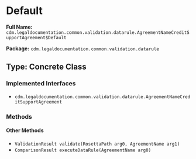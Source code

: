 # Default

**Full Name:** `cdm.legaldocumentation.common.validation.datarule.AgreementNameCreditSupportAgreement$Default`

**Package:** `cdm.legaldocumentation.common.validation.datarule`

## Type: Concrete Class

### Implemented Interfaces

- `cdm.legaldocumentation.common.validation.datarule.AgreementNameCreditSupportAgreement`

### Methods

#### Other Methods

- `ValidationResult validate(RosettaPath arg0, AgreementName arg1)`
- `ComparisonResult executeDataRule(AgreementName arg0)`

